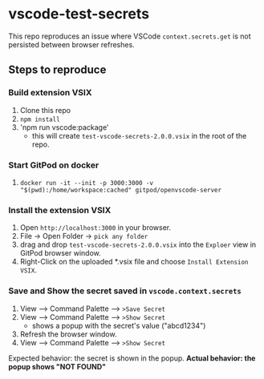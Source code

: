 # vscode-test-secrets

This repo reproduces an issue where VSCode `context.secrets.get` is not persisted between browser refreshes.

## Steps to reproduce

### Build extension VSIX

1. Clone this repo
2. `npm install`
3. 'npm run vscode:package'
   - this will create `test-vscode-secrets-2.0.0.vsix` in the root of the repo.

### Start GitPod on docker

1. `docker run -it --init -p 3000:3000 -v "$(pwd):/home/workspace:cached" gitpod/openvscode-server`

### Install the extension VSIX

1. Open `http://localhost:3000` in your browser.
2. File -> Open Folder -> `pick any folder`
3. drag and drop `test-vscode-secrets-2.0.0.vsix` into the `Exploer` view in GitPod browser window.
4. Right-Click on the uploaded *.vsix file and choose `Install Extension VSIX`.

### Save and Show the secret saved in `vscode.context.secrets`

1. View --> Command Palette --> `>Save Secret`
2. View --> Command Palette --> `>Show Secret`
   - shows a popup with the secret's value ("abcd1234")
3. Refresh the browser window.
4. View --> Command Palette --> `>Show Secret`

Expected behavior: the secret is shown in the popup.
**Actual behavior: the popup shows "NOT FOUND"**
